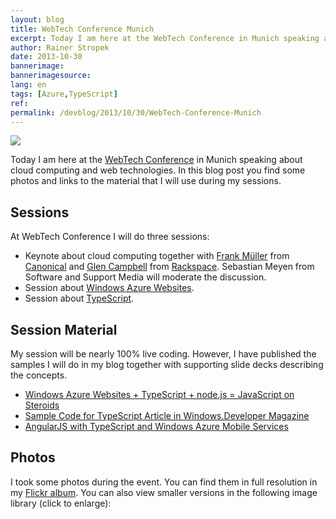 ```yaml
---
layout: blog
title: WebTech Conference Munich
excerpt: Today I am here at the WebTech Conference in Munich speaking about cloud computing and web technologies. In this blog post you find some photos and links to the material that I will use during my sessions.
author: Rainer Stropek
date: 2013-10-30
bannerimage: 
bannerimagesource: 
lang: en
tags: [Azure,TypeScript]
ref: 
permalink: /devblog/2013/10/30/WebTech-Conference-Munich
---
```


<p>
  <img src="{{site.baseurl}}/content/images/blog/2013/10/DSC_1871.jpg" />
</p><p>Today I am here at the <a href="http://webtechcon.de/" target="_blank">WebTech Conference</a> in Munich speaking about cloud computing and web technologies. In this blog post you find some photos and links to the material that I will use during my sessions.</p><h2>Sessions</h2><p>At WebTech Conference I will do three sessions:</p><ul>
  <li>Keynote about cloud computing together with <a href="https://www.xing.com/profiles/Frank_Mueller7" target="_blank">Frank Müller</a> from <a href="http://www.canonical.com/" target="_blank">Canonical</a> and <a href="http://glenc.io/about.html" target="_blank">Glen Campbell</a> from <a href="http://www.rackspace.com/" target="_blank">Rackspace</a>. Sebastian Meyen from Software and Support Media will moderate the discussion.</li>
  <li>Session about <a href="http://webtechcon.de/node/1160" target="_blank">Windows Azure Websites</a>.</li>
  <li>Session about <a href="http://webtechcon.de/node/1161" target="_blank">TypeScript</a>.</li>
</ul><h2>Session Material</h2><p>My session will be nearly 100% live coding. However, I have published the samples I will do in my blog together with supporting slide decks describing the concepts.</p><ul>
  <li>
    <a href="http://www.software-architects.com/devblog/2013/02/20/Windows-Azure-Websites--TypeScript--nodejs--JavaScript-on-Steroids" target="_blank">Windows Azure Websites + TypeScript + node.js = JavaScript on Steroids</a>
  </li>
  <li>
    <a href="http://www.software-architects.com/devblog/2012/11/02/Sample-Code-for-TypeScript-Article-in-WindowsDeveloper-Magazine" target="_blank">Sample Code for TypeScript Article in Windows.Developer Magazine</a>
  </li>
  <li>
    <a href="http://www.software-architects.com/devblog/2013/10/17/AngularJS-with-TypeScript-and-Windows-Azure-Mobile-Services" target="_blank">AngularJS with TypeScript and Windows Azure Mobile Services</a>
  </li>
</ul><h2>Photos</h2><p>I took some photos during the event. You can find them in full resolution in my <a href="http://flic.kr/s/aHsjLBFMAx" target="_blank">Flickr album</a>. You can also view smaller versions in the following image library (click to enlarge):</p><function name="Composite.Media.ImageGallery.Slimbox2">
  <param name="MediaFolder" value="MediaArchive:778bdd35-e7c1-4b1e-811c-3965ec340e75" />
  <param name="ThumbnailMaxWidth" value="200" />
  <param name="ThumbnailMaxHeight" value="200" />
</function>